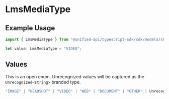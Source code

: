 # LmsMediaType

## Example Usage

```typescript
import { LmsMediaType } from "@unified-api/typescript-sdk/sdk/models/shared";

let value: LmsMediaType = "VIDEO";
```

## Values

This is an open enum. Unrecognized values will be captured as the `Unrecognized<string>` branded type.

```typescript
"IMAGE" | "HEADSHOT" | "VIDEO" | "WEB" | "DOCUMENT" | "OTHER" | Unrecognized<string>
```